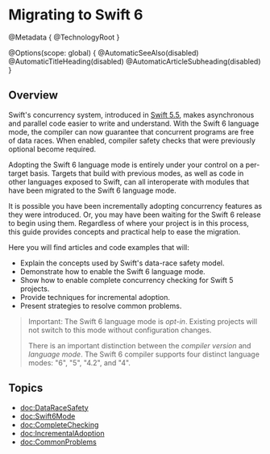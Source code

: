 # Migrating to Swift 6

@Metadata {
  @TechnologyRoot
}

@Options(scope: global) {
  @AutomaticSeeAlso(disabled)
  @AutomaticTitleHeading(disabled)
  @AutomaticArticleSubheading(disabled)
}

## Overview

Swift's concurrency system, introduced in [Swift 5.5](https://www.swift.org/blog/swift-5.5-released/),
makes asynchronous and parallel code easier to write and understand.
With the Swift 6 language mode, the compiler can now 
guarantee that concurrent programs are free of data races.
When enabled, compiler safety checks that were
previously optional become required.

Adopting the Swift 6 language mode is entirely under your control
on a per-target basis.
Targets that build with previous modes, as well as code in other
languages exposed to Swift, can all interoperate with
modules that have been migrated to the Swift 6 language mode.

It is possible you have been incrementally adopting concurrency features
as they were introduced.
Or, you may have been waiting for the Swift 6 release to begin using them.
Regardless of where your project is in this process, this guide provides
concepts and practical help to ease the migration.

Here you will find articles and code examples that will:

- Explain the concepts used by Swift's data-race safety model.
- Demonstrate how to enable the Swift 6 language mode.
- Show how to enable complete concurrency checking for Swift 5 projects.
- Provide techniques for incremental adoption.
- Present strategies to resolve common problems.

> Important: The Swift 6 language mode is _opt-in_.
Existing projects will not switch to this mode without configuration changes.
>
> There is an important distinction between the _compiler version_
and _language mode_.
The Swift 6 compiler supports four distinct language modes: "6", "5", "4.2",
and "4".

## Topics

- <doc:DataRaceSafety>
- <doc:Swift6Mode>
- <doc:CompleteChecking>
- <doc:IncrementalAdoption>
- <doc:CommonProblems>
